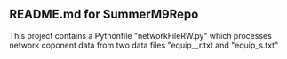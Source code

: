 ## README.md for SummerM9Repo

This project contains a Pythonfile "networkFileRW.py" which processes network coponent data from two data files "equip__r.txt
 and "equip_s.txt"